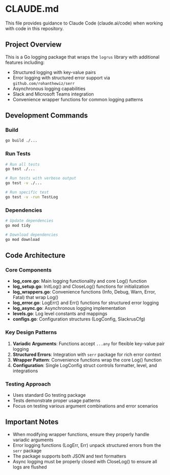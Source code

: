 # CLAUDE.md

This file provides guidance to Claude Code (claude.ai/code) when working with code in this repository.

## Project Overview
This is a Go logging package that wraps the `logrus` library with additional features including:
- Structured logging with key-value pairs
- Error logging with structured error support via `github.com/rohanthewiz/serr`
- Asynchronous logging capabilities
- Slack and Microsoft Teams integration
- Convenience wrapper functions for common logging patterns

## Development Commands

### Build
```bash
go build ./...
```

### Run Tests
```bash
# Run all tests
go test ./...

# Run tests with verbose output
go test -v ./...

# Run specific test
go test -v -run TestLog
```

### Dependencies
```bash
# Update dependencies
go mod tidy

# Download dependencies
go mod download
```

## Code Architecture

### Core Components
- **log_core.go**: Main logging functionality and core Log() function
- **log_setup.go**: InitLog() and CloseLog() functions for initialization
- **log_wrappers.go**: Convenience functions (Info, Debug, Warn, Error, Fatal) that wrap Log()
- **log_error.go**: LogErr() and Err() functions for structured error logging
- **log_async.go**: Asynchronous logging implementation
- **levels.go**: Log level constants and mappings
- **configs.go**: Configuration structures (LogConfig, SlackrusCfg)

### Key Design Patterns
1. **Variadic Arguments**: Functions accept `...any` for flexible key-value pair logging
2. **Structured Errors**: Integration with `serr` package for rich error context
3. **Wrapper Pattern**: Convenience functions wrap the core Log() function
4. **Configuration**: Single LogConfig struct controls formatter, level, and integrations

### Testing Approach
- Uses standard Go testing package
- Tests demonstrate proper usage patterns
- Focus on testing various argument combinations and error scenarios

## Important Notes
- When modifying wrapper functions, ensure they properly handle variadic arguments
- Error logging functions (LogErr, Err) unpack structured errors from the `serr` package
- The package supports both JSON and text formatters
- Async logging must be properly closed with CloseLog() to ensure all logs are flushed